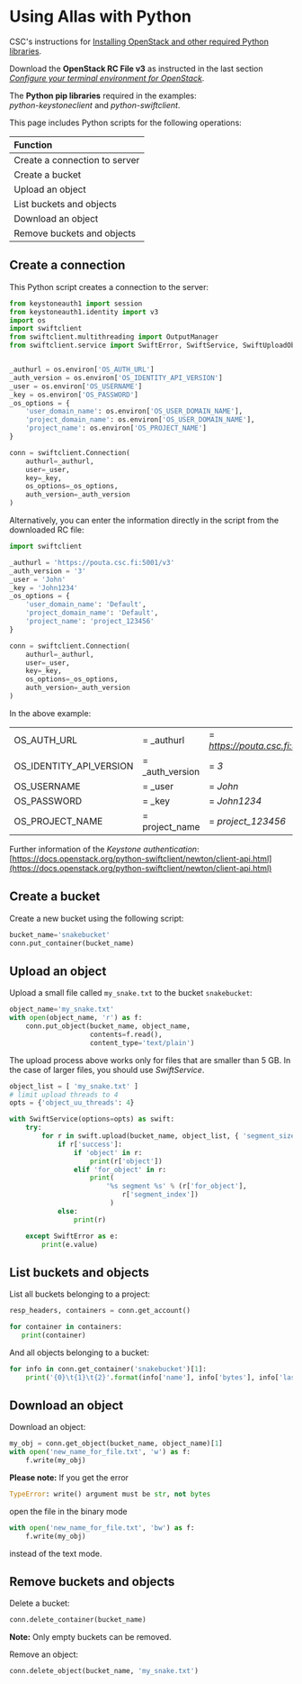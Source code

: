 # Using Allas with Python

CSC's instructions for [Installing OpenStack and other required Python libraries](../../../cloud/pouta/install-client.md).

Download the **OpenStack RC File v3** as instructed in the last section [*Configure your terminal environment for OpenStack*](../../../cloud/pouta/install-client.md#configure-your-terminal-environment-for-openstack).

The **Python pip libraries** required in the examples:  
 *python-keystoneclient* and *python-swiftclient*.

This page includes Python scripts for the following operations:

| Function |
| :--- |
| Create a connection to server |
| Create a bucket |
| Upload an object |
| List buckets and objects |
| Download an object |
| Remove buckets and objects |

## Create a connection

This Python script creates a connection to the server:
```python
from keystoneauth1 import session
from keystoneauth1.identity import v3
import os
import swiftclient
from swiftclient.multithreading import OutputManager
from swiftclient.service import SwiftError, SwiftService, SwiftUploadObject


_authurl = os.environ['OS_AUTH_URL']
_auth_version = os.environ['OS_IDENTITY_API_VERSION']
_user = os.environ['OS_USERNAME']
_key = os.environ['OS_PASSWORD']
_os_options = {
    'user_domain_name': os.environ['OS_USER_DOMAIN_NAME'],
    'project_domain_name': os.environ['OS_USER_DOMAIN_NAME'],
    'project_name': os.environ['OS_PROJECT_NAME']
}

conn = swiftclient.Connection(
    authurl=_authurl,
    user=_user,
    key=_key,
    os_options=_os_options,
    auth_version=_auth_version
)
```

Alternatively, you can enter the information directly in the script from the downloaded RC file:

```python
import swiftclient

_authurl = 'https://pouta.csc.fi:5001/v3'
_auth_version = '3'
_user = 'John'
_key = 'John1234'
_os_options = {
    'user_domain_name': 'Default',
    'project_domain_name': 'Default',
    'project_name': 'project_123456'
}

conn = swiftclient.Connection(
    authurl=_authurl,
    user=_user,
    key=_key,
    os_options=_os_options,
    auth_version=_auth_version
)
```
  
In the above example:

| | | |
|-|-|-|
| OS_AUTH_URL | = _authurl | = *https://pouta.csc.fi:5001/v3*  |
| OS_IDENTITY_API_VERSION | = _auth_version | = *3*  |
| OS_USERNAME | = _user | = *John*  |
| OS_PASSWORD | = _key | = *John1234* |  
| OS_PROJECT_NAME | = project_name | = *project_123456* |

Further information of the _Keystone authentication_:  
[https://docs.openstack.org/python-swiftclient/newton/client-api.html](https://docs.openstack.org/python-swiftclient/newton/client-api.html) 

## Create a bucket

Create a new bucket using the following script:

```python
bucket_name='snakebucket'
conn.put_container(bucket_name)
```

## Upload an object

Upload a small file called `my_snake.txt` to the bucket `snakebucket`:

```python
object_name='my_snake.txt'
with open(object_name, 'r') as f:
    conn.put_object(bucket_name, object_name,
                    contents=f.read(),
                    content_type='text/plain')
```
The upload process above works only for files that are smaller than 5 GB. 
In the case of larger files, you should use _SwiftService_.

```python
object_list = [ 'my_snake.txt' ]
# limit upload threads to 4
opts = {'object_uu_threads': 4}

with SwiftService(options=opts) as swift:
    try:
        for r in swift.upload(bucket_name, object_list, { 'segment_size': 5000000000, }):
            if r['success']:
                if 'object' in r:
                    print(r['object'])
                elif 'for_object' in r:
                    print(
                        '%s segment %s' % (r['for_object'],
                            r['segment_index'])
                         )
            else:
                print(r)

    except SwiftError as e:
        print(e.value)
```



## List buckets and objects

List all buckets belonging to a project:
```python
resp_headers, containers = conn.get_account()

for container in containers:
   print(container)
```

And all objects belonging to a bucket:
```python
for info in conn.get_container('snakebucket')[1]:
    print('{0}\t{1}\t{2}'.format(info['name'], info['bytes'], info['last_modified']))
```

## Download an object

Download an object:
```python
my_obj = conn.get_object(bucket_name, object_name)[1]
with open('new_name_for_file.txt', 'w') as f:
    f.write(my_obj)
```

**Please note:** If you get the error
```python
TypeError: write() argument must be str, not bytes
```
open the file in the binary mode
```python
with open('new_name_for_file.txt', 'bw') as f:
    f.write(my_obj)
```
instead of the text mode.


## Remove buckets and objects

Delete a bucket:
```python
conn.delete_container(bucket_name)
```

**Note:** Only empty buckets can be removed.

Remove an object:
```python
conn.delete_object(bucket_name, 'my_snake.txt')
```
